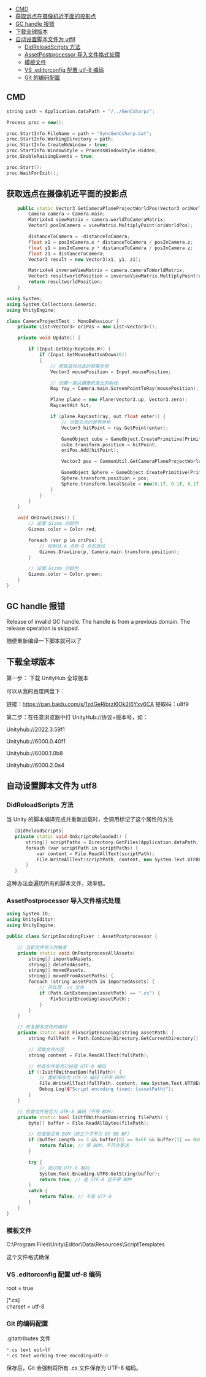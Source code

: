 - [CMD](#cmd)
- [获取远点在摄像机近平面的投影点](#获取远点在摄像机近平面的投影点)
- [GC handle 报错](#gc-handle-报错)
- [下载全球版本](#下载全球版本)
- [自动设置脚本文件为 utf8](#自动设置脚本文件为-utf8)
  - [DidReloadScripts 方法](#didreloadscripts-方法)
  - [AssetPostprocessor 导入文件格式处理](#assetpostprocessor-导入文件格式处理)
  - [模板文件](#模板文件)
  - [VS .editorconfig 配置 utf-8 编码](#vs-editorconfig-配置-utf-8-编码)
  - [Git 的编码配置](#git-的编码配置)

## CMD

```Cpp
string path = Application.dataPath + "/../GenCsharp/";

Process proc = new();

proc.StartInfo.FileName = path + "SyncGenCsharp.bat";
proc.StartInfo.WorkingDirectory = path;
proc.StartInfo.CreateNoWindow = true;
proc.StartInfo.WindowStyle = ProcessWindowStyle.Hidden;
proc.EnableRaisingEvents = true;

proc.Start();
proc.WaitForExit();
```

## 获取远点在摄像机近平面的投影点

```Cpp
    public static Vector3 GetCameraPlaneProjectWorldPos(Vector3 oriWorldPos, float distanceToCamera) {
        Camera camera = Camera.main;
        Matrix4x4 viewMatrix = camera.worldToCameraMatrix;
        Vector3 posInCamera = viewMatrix.MultiplyPoint(oriWorldPos);

        distanceToCamera = -distanceToCamera;
        float x1 = posInCamera.x * distanceToCamera / posInCamera.z;
        float y1 = posInCamera.y * distanceToCamera / posInCamera.z;
        float z1 = distanceToCamera;
        Vector3 result = new Vector3(x1, y1, z1);

        Matrix4x4 inverseViewMatrix = camera.cameraToWorldMatrix;
        Vector3 resultworldPosition = inverseViewMatrix.MultiplyPoint(result);
        return resultworldPosition;
    }
```

```Cpp
using System;
using System.Collections.Generic;
using UnityEngine;

class CameraProjectTest : MonoBehaviour {
    private List<Vector3> oriPos = new List<Vector3>();

    private void Update() {

        if (Input.GetKey(KeyCode.W)) {
            if (Input.GetMouseButtonDown(0))
            {
                // 获取鼠标点击的屏幕坐标  
                Vector3 mousePosition = Input.mousePosition;

                // 创建一条从摄像机发出的射线  
                Ray ray = Camera.main.ScreenPointToRay(mousePosition);

                Plane plane = new Plane(Vector3.up, Vector3.zero);
                RaycastHit hit;

                if (plane.Raycast(ray, out float enter)) {
                    // 计算交点的世界坐标  
                    Vector3 hitPoint = ray.GetPoint(enter);

                    GameObject cube = GameObject.CreatePrimitive(PrimitiveType.Cube);
                    cube.transform.position = hitPoint;
                    oriPos.Add(hitPoint);

                    Vector3 pos = CommonUtil.GetCameraPlaneProjectWorldPos(hitPoint, 2);

                    GameObject Sphere = GameObject.CreatePrimitive(PrimitiveType.Sphere);
                    Sphere.transform.position = pos;
                    Sphere.transform.localScale = new(0.1f, 0.1f, 0.1f);
                }
            }
        }
    }

    void OnDrawGizmos() {
        // 设置 Gizmo 的颜色  
        Gizmos.color = Color.red;

        foreach (var p in oriPos) {
            // 绘制从 A 点到 B 点的连线  
            Gizmos.DrawLine(p, Camera.main.transform.position);
        }

        // 设置 Gizmo 的颜色  
        Gizmos.color = Color.green;
    }
}
```

## GC handle 报错

Release of invalid GC handle. The handle is from a previous domain. The release operation is skipped.

随便重新编译一下脚本就可以了

## 下载全球版本

第一步： 下载 UnityHub 全球版本

可以从我的百度网盘下：

链接：https://pan.baidu.com/s/1zdGeRibrzI6Ok2I6Yxv6CA 提取码：u8f9 

第二步：在任意浏览器中打 UnityHub://协议+版本号，如：

Unityhub://2022.3.59f1

Unityhub://6000.0.40f1

Unityhub://6000.1.0b8

Unityhub://6000.2.0a4

## 自动设置脚本文件为 utf8

### DidReloadScripts 方法

 当 Unity 的脚本编译完成并重新加载时，会调用标记了这个属性的方法

 ```Cpp
    [DidReloadScripts]
    private static void OnScriptsReloaded() {
        string[] scriptPaths = Directory.GetFiles(Application.dataPath, "*.cs", SearchOption.AllDirectories);
        foreach (var scriptPath in scriptPaths) {
            var content = File.ReadAllText(scriptPath);
            File.WriteAllText(scriptPath, content, new System.Text.UTF8Encoding(false));
        }
    }
 ```

 这种办法会遍历所有的脚本文件，效率低。

### AssetPostprocessor 导入文件格式处理

```Cpp
using System.IO;
using UnityEditor;
using UnityEngine;

public class ScriptEncodingFixer : AssetPostprocessor {

    // 当新文件导入时触发  
    private static void OnPostprocessAllAssets(
        string[] importedAssets,
        string[] deletedAssets,
        string[] movedAssets,
        string[] movedFromAssetPaths) {
        foreach (string assetPath in importedAssets) {
            // 只处理 .cs 文件  
            if (Path.GetExtension(assetPath) == ".cs") {
                FixScriptEncoding(assetPath);
            }
        }
    }

    // 修复脚本文件的编码  
    private static void FixScriptEncoding(string assetPath) {
        string fullPath = Path.Combine(Directory.GetCurrentDirectory(), assetPath);

        // 读取文件内容  
        string content = File.ReadAllText(fullPath);

        // 检查文件是否已经是 UTF-8 编码  
        if (!IsUtf8WithoutBom(fullPath)) {
            // 重新保存为 UTF-8 编码（不带 BOM）  
            File.WriteAllText(fullPath, content, new System.Text.UTF8Encoding(false));
            Debug.Log($"Script encoding fixed: {assetPath}");
        }
    }

    // 检查文件是否为 UTF-8 编码（不带 BOM）  
    private static bool IsUtf8WithoutBom(string filePath) {
        byte[] buffer = File.ReadAllBytes(filePath);

        // 检查是否有 BOM（前三个字节为 EF BB BF）  
        if (buffer.Length >= 3 && buffer[0] == 0xEF && buffer[1] == 0xBB && buffer[2] == 0xBF) {
            return false; // 带 BOM，不符合要求  
        }

        try {
            // 尝试用 UTF-8 解码  
            System.Text.Encoding.UTF8.GetString(buffer);
            return true; // 是 UTF-8 且不带 BOM  
        }
        catch {
            return false; // 不是 UTF-8  
        }
    }
}
```

### 模板文件

C:\Program Files\Unity\Editor\Data\Resources\ScriptTemplates

这个文件格式确保

### VS .editorconfig 配置 utf-8 编码  

root = true  

[*.cs]  
charset = utf-8  

### Git 的编码配置

.gitattributes 文件

```Cpp
*.cs text eol=lf  
*.cs text working-tree-encoding=UTF-8  
```

保存后，Git 会强制将所有 .cs 文件保存为 UTF-8 编码。
